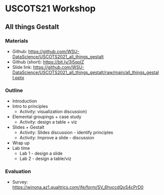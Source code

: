 ﻿# USCOTS21 Workshop 
## All things Gestalt

### Materials

* Github: https://github.com/WSU-DataScience/USCOTS2021_all_things_gestalt
* Github (short): https://bit.ly/3j5qoIZ
* Slide link: https://github.com/WSU-DataScience/USCOTS2021_all_things_gestalt/raw/main/all_things_gestalt.pptx


### Outline

* Introduction
* Intro to principles
   * Activity: visualization discussion)
* Elemental groupings + case study
   * Activity: design a table + viz 
* Slides + Gestalt
   * Activity: Slides discussion - identify principles 
   * Activity: Improve a slide - discussion  
* Wrap up
* Lab time
   * Lab 1 - design a slide
   * Lab 2 - design a table/viz


### Evaluation
 - Survey:  https://winona.az1.qualtrics.com/jfe/form/SV_6hvccdQyS4cPrD0
